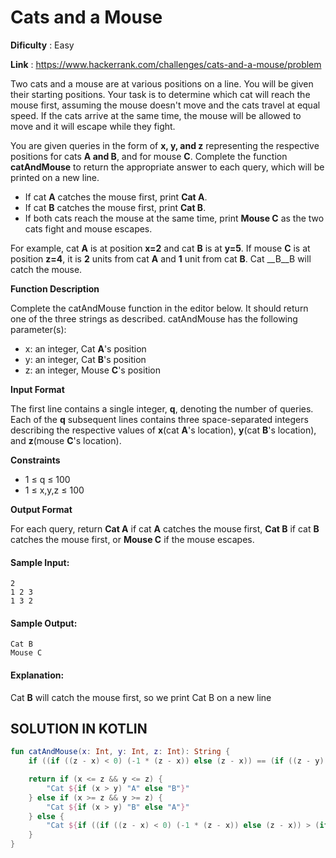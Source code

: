 # Cats and a Mouse

**Dificulty** : Easy

**Link** : https://www.hackerrank.com/challenges/cats-and-a-mouse/problem

Two cats and a mouse are at various positions on a line. You will be given their starting positions. Your task is to determine which cat will reach the mouse first, assuming the mouse doesn't move and the cats travel at equal speed. If the cats arrive at the same time, the mouse will be allowed to move and it will escape while they fight.

You are given  queries in the form of __x, y, and z__  representing the respective positions for cats __A and B__, and for mouse __C__. Complete the function __catAndMouse__ to return the appropriate answer to each query, which will be printed on a new line.
- If cat __A__ catches the mouse first, print __Cat A__. 
- If cat __B__ catches the mouse first, print __Cat B__. 
- If both cats reach the mouse at the same time, print __Mouse C__ as the two cats fight and mouse escapes.

For example, cat __A__ is at position __x=2__ and cat __B__ is at __y=5__. If mouse __C__ is at position __z=4__, it is __2__ units from cat __A__ and __1__ unit from cat __B__. Cat __B__B will catch the mouse.

__Function Description__

Complete the catAndMouse function in the editor below. It should return one of the three strings as described.
catAndMouse has the following parameter(s):

- x: an integer, Cat __A__'s position
- y: an integer, Cat __B__'s position
- z: an integer, Mouse __C__'s position

__Input Format__

The first line contains a single integer, __q__, denoting the number of queries.
Each of the __q__ subsequent lines contains three space-separated integers describing the respective values of  __x__(cat __A__'s location),  __y__(cat __B__'s location), and  __z__(mouse __C__'s location).

__Constraints__

-  1 ≤ q ≤ 100
-  1 ≤ x,y,z ≤ 100

__Output Format__

For each query, return __Cat A__ if cat __A__ catches the mouse first, __Cat B__ if cat __B__ catches the mouse first, or __Mouse C__ if the mouse escapes.

#### Sample Input:

```
2
1 2 3
1 3 2
```

#### Sample Output:

```
Cat B
Mouse C
```

#### Explanation:

Cat __B__ will catch the mouse first, so we print Cat B on a new line

## SOLUTION IN KOTLIN

```kotlin
fun catAndMouse(x: Int, y: Int, z: Int): String {
    if ((if ((z - x) < 0) (-1 * (z - x)) else (z - x)) == (if ((z - y) < 0) (-1 * (z - y)) else (z - y))) return "Mouse C"

    return if (x <= z && y <= z) {
        "Cat ${if (x > y) "A" else "B"}"
    } else if (x >= z && y >= z) {
        "Cat ${if (x > y) "B" else "A"}"
    } else {
        "Cat ${if ((if ((z - x) < 0) (-1 * (z - x)) else (z - x)) > (if ((z - y) < 0) (-1 * (z - y)) else (z - y))) "B" else "A"}"
    }
}
```
